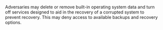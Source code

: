 Adversaries may delete or remove built-in operating system data and turn off services designed to aid in the recovery of a corrupted system to prevent recovery. This may deny access to available backups and recovery options.
